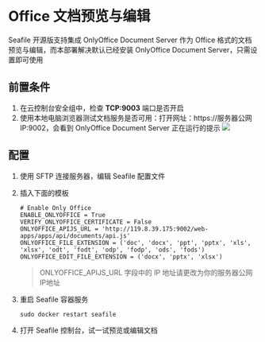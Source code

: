 # Office 文档预览与编辑

Seafile 开源版支持集成 OnlyOffice Document Server 作为 Office 格式的文档预览与编辑，而本部署解决默认已经安装 OnlyOffice Document Server，只需设置即可使用

## 前置条件

1. 在云控制台安全组中，检查 **TCP:9003** 端口是否开启
2. 使用本地电脑浏览器测试文档服务是否可用：打开网址：https://服务器公网IP:9002，会看到 OnlyOffice Document Server 正在运行的提示 
   ![](https://libs.websoft9.com/Websoft9/DocsPicture/zh/onlyoffice/onlyoffice-dkisrunning-websoft9.png)

## 配置

1. 使用 SFTP 连接服务器，编辑 Seafile 配置文件
2. 插入下面的模板
   ```
   # Enable Only Office
   ENABLE_ONLYOFFICE = True
   VERIFY_ONLYOFFICE_CERTIFICATE = False
   ONLYOFFICE_APIJS_URL = 'http://119.8.39.175:9002/web-apps/apps/api/documents/api.js'
   ONLYOFFICE_FILE_EXTENSION = ('doc', 'docx', 'ppt', 'pptx', 'xls', 'xlsx', 'odt', 'fodt', 'odp', 'fodp', 'ods', 'fods')
   ONLYOFFICE_EDIT_FILE_EXTENSION = ('docx', 'pptx', 'xlsx')
   ```
   > ONLYOFFICE_APIJS_URL 字段中的 IP 地址请更改为你的服务器公网IP地址

3. 重启 Seafile 容器服务
   ```
   sudo docker restart seafile
   ```

4. 打开 Seafile 控制台，试一试预览或编辑文档
